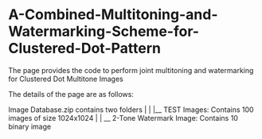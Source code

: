 # A-Combined-Multitoning-and-Watermarking-Scheme-for-Clustered-Dot-Pattern


The page provides the code to perform joint multitoning and watermarking for Clustered Dot Multitone Images

The details of the page are as follows:

Image Database.zip contains two folders
 |
 |
 |__ TEST Images: Contains 100 images of size 1024x1024
 |
 | __ 2-Tone Watermark Image: Contains 10 binary image 
 
 
 
 
 
